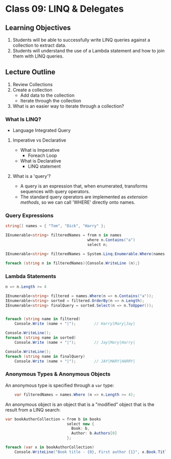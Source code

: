 # Class 09: LINQ & Delegates

## Learning Objectives

1. Students will be able to successfully write LINQ queries against a collection to extract data.
1. Students will understand the use of a Lambda statement and how to join them with LINQ queries.

## Lecture Outline

1. Review Collections
1. Create a collection
   - Add data to the collection
   - Iterate through the collection
1. What is an easier way to iterate through a collection?

### What Is LINQ?

- Language Integrated Query

1. Imperative vs Declarative
   - What is Imperative
      - Foreach Loop
   - What is Declarative
      - LINQ statement

1. What is a 'query'?
   - A query is an expression that, when enumerated, transforms sequences with query operators.
   - The standard query operators are implemented as *extension methods*, so we can call 'WHERE' directly onto names.

### Query Expressions

```csharp
string[] names = { "Tom", "Dick", "Harry" };

IEnumerable<string> filteredNames = from n in names
                                    where n.Contains("a")
                                    select n;

IEnumerable<string> filteredNames = System.Linq.Enumerable.Where(names, n => n.Length >= 4);

foreach (string n in filteredNames){Console.WriteLine (n);}
```

### Lambda Statements

```csharp
n => n.Length >= 4
```

```csharp
IEnumerable<string> filtered = names.Where(n => n.Contains("a"));
IEnumerable<string> sorted = filtered.OrderBy(n => n.Length);
IEnumerable<string> finalQuery = sorted.Select(n => n.ToUpper());


foreach (string name in filtered)
    Console.Write (name + "|");        // Harry|Mary|Jay|

Console.WriteLine();
foreach (string name in sorted)
    Console.Write (name + "|");        // Jay|Mary|Harry|

Console.WriteLine();
foreach (string name in finalQuery)
    Console.Write (name + "|");        // JAY|MARY|HARRY|

```

### Anonymous Types & Anonymous Objects

An anonymous type is specified through a `var` type:

```csharp
    var filteredNames = names.Where (n => n.Length >= 4);
```

An anonymous object is an object that is a "modified" object that is the result from a LINQ search:

```csharp
var bookAuthorCollection = from b in books
                           select new {
                             Book: b,
                             Author: b.Authors[0]
                           };

foreach (var x in bookAuthorCollection)
    Console.WriteLine("Book title - {0}, First author {1}", x.Book.Title, x.Author.FirstName);
```
